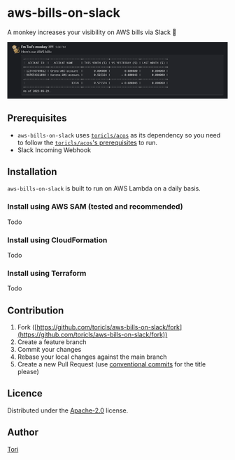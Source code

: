 # aws-bills-on-slack
A monkey increases your visibility on AWS bills via Slack 🐒

![aws-bills-on-slack](./aws-bills-on-slack.png)

## Prerequisites

- `aws-bills-on-slack` uses [`toricls/acos`](https://github.com/toricls/acos) as its dependency so you need to follow the [`toricls/acos`'s prerequisites](https://github.com/toricls/acos/blob/main/README.md#prerequisites) to run.
- Slack Incoming Webhook

## Installation

`aws-bills-on-slack` is built to run on AWS Lambda on a daily basis.

### Install using AWS SAM (tested and recommended)

Todo

### Install using CloudFormation

Todo

### Install using Terraform

Todo

## Contribution

1. Fork ([https://github.com/toricls/aws-bills-on-slack/fork](https://github.com/toricls/aws-bills-on-slack/fork))
4. Create a feature branch
5. Commit your changes
6. Rebase your local changes against the main branch
7. Create a new Pull Request (use [conventional commits] for the title please)

[conventional commits]: https://www.conventionalcommits.org/en/v1.0.0/

## Licence

Distributed under the [Apache-2.0](./LICENSE) license.

## Author

[Tori](https://github.com/toricls)
